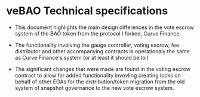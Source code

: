 # veBAO Technical specifications

- This document highlights the main design differences in the vote escrow system of the BAO token from the protocol I forked, Curve Finance.

- The functionality involving the gauge controller, voting escrow, fee distributor and other accompanying contracts is operationaly the same as Curve Finance's system (or at least it should be lol)

- The significant changes that were made are found in the voting escrow contract to allow for added functionality invovling creating locks on behalf of other EOAs for the distribution/token migration from the old system of snapshot governance to the new vote escrow system. 
